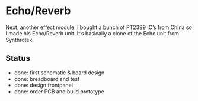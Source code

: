 # Echo/Reverb

Next, another effect module. I bought a bunch of PT2399 IC’s from China so I made his Echo/Reverb unit. It’s basically a clone of the Echo unit from Synthrotek.

## Status

- done: first schematic & board design
- done: breadboard and test
- done: design frontpanel
- done: order PCB and build prototype